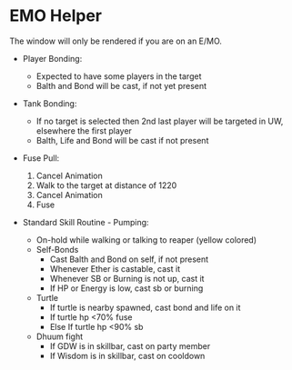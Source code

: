 # EMO Helper

The window will only be rendered if you are on an E/MO.

- Player Bonding:
    - Expected to have some players in the target
    - Balth and Bond will be cast, if not yet present

- Tank Bonding:
    - If no target is selected then 2nd last player will be targeted in UW, elsewhere the first player
    - Balth, Life and Bond will be cast if not present

- Fuse Pull:
    1. Cancel Animation
    2. Walk to the target at distance of 1220
    3. Cancel Animation
    4. Fuse

- Standard Skill Routine - Pumping:
    - On-hold while walking or talking to reaper (yellow colored)
    - Self-Bonds
        - Cast Balth and Bond on self, if not present
        - Whenever Ether is castable, cast it
        - Whenever SB or Burning is not up, cast it
        - If HP or Energy is low, cast sb or burning
    - Turtle
        - If turtle is nearby spawned, cast bond and life on it
        - If turtle hp <70% fuse
        - Else If turtle hp <90% sb
    - Dhuum fight
        - If GDW is in skillbar, cast on party member
        - If Wisdom is in skillbar, cast on cooldown
